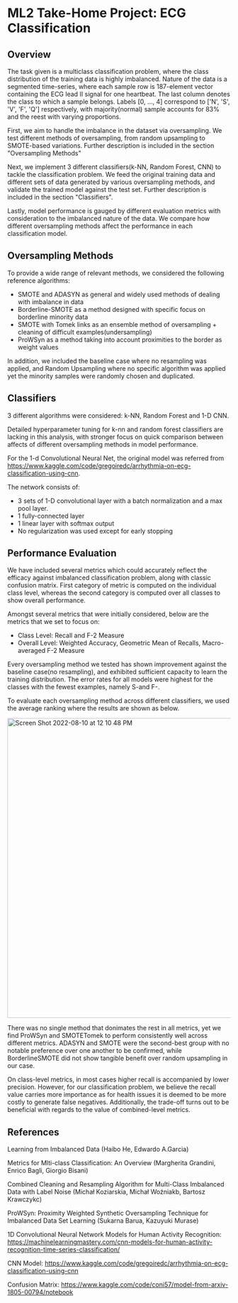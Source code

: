 # ML2 Take-Home Project: ECG Classification

## Overview 
The task given is a multiclass classification problem, where the class distribution of the training data is highly imbalanced. Nature of the data is a segmented time-series, where each sample row is 187-element vector containing the ECG lead II signal for one heartbeat. The last column denotes the class to which a sample belongs. Labels [0, ..., 4] correspond to ['N', 'S', 'V', 'F', 'Q'] respectively, with majority(normal) sample accounts for 83% and the reest with varying proportions. 

First, we aim to handle the imbalance in the dataset via oversampling. We test different methods of oversampling, from random upsampling to SMOTE-based variations. Further description is included in the section "Oversampling Methods"

Next, we implement 3 different classifiers(k-NN, Random Forest, CNN) to tackle the classification problem. We feed the original training data and different sets of data generated by various oversampling methods, and validate the trained model against the test set. Further description is included in the section "Classifiers".

Lastly, model performance is gauged by different evaluation metrics with consideration to the imbalanced nature of the data. We compare how different oversampling methods affect the performance in each classification model. 

## Oversampling Methods 
To provide a wide range of relevant methods, we considered the following reference algorithms: 

- SMOTE and ADASYN as general and widely used methods of dealing with imbalance in data
- Borderline-SMOTE as a method designed with specific focus on borderline minority data
- SMOTE with Tomek links as an ensemble method of oversampling + cleaning of difficult examples(undersampling)
- ProWSyn as a method taking into account proximities to the border as weight values

In addition, we included the baseline case where no resampling was applied, and Random Upsampling where no specific algorithm was applied yet the minority samples were randomly chosen and duplicated. 

## Classifiers
3 different algorithms were considered: k-NN, Random Forest and 1-D CNN. 

Detailed hyperparameter tuning for k-nn and random forest classifiers are lacking in this analysis, with stronger focus on quick comparison between affects of different oversampling methods in model performance. 

For the 1-d Convolutional Neural Net, the original model was referred from https://www.kaggle.com/code/gregoiredc/arrhythmia-on-ecg-classification-using-cnn. 

The network consists of:  
  - 3 sets of 1-D convolutional layer with a batch normalization and a max pool layer. 
  - 1 fully-connected layer
  - 1 linear layer with softmax output
  - No regularization was used except for early stopping

## Performance Evaluation
We have included several metrics which could accurately reflect the efficacy against imbalanced classification problem, along with classic confusion matrix. First category of metric is computed on the individual class level, whereas the second category is computed over all classes to show overall performance. 

Amongst several metrics that were initially considered, below are the metrics that we set to focus on:
- Class Level: Recall and F-2 Measure
- Overall Level: Weighted Accuracy, Geometric Mean of Recalls, Macro-averaged F-2 Measure
 
Every oversampling method we tested has shown improvement against the baseline case(no resampling), and exhibited sufficient capacity to learn the training distribution. The error rates for all models were highest for the classes with the fewest examples, namely S-and F-. 

To evaluate each oversampling method across different classifiers, we used the average ranking where the results are shown as below. 

<img width="675" alt="Screen Shot 2022-08-10 at 12 10 48 PM" src="https://user-images.githubusercontent.com/110798353/183801901-33ddd634-b094-4e2d-9014-a5b61ac08ccc.png">

There was no single method that donimates the rest in all metrics, yet we find ProWSyn and SMOTETomek to perform consistently well across different metrics. ADASYN and SMOTE were the second-best group with no notable preference over one another to be confirmed, while BorderlineSMOTE did not show tangible benefit over random upsampling in our case.

On class-level metrics, in most cases higher recall is accompanied by lower precision. However, for our classification problem, we believe the recall value carries more importance as for health issues it is deemed to be more costly to generate false negatives. Additionally, the trade-off turns out to be beneficial with regards to the value of combined-level metrics.

## References 
Learning from Imbalanced Data (Haibo He, Edwardo A.Garcia)

Metrics for Mlti-class Classification: An Overview (Margherita Grandini, Enrico Bagli, Giorgio Bisani)
  
Combined Cleaning and Resampling Algorithm for Multi-Class Imbalanced Data with Label Noise (Michał Koziarskia, Michał Woźniakb, Bartosz Krawczykc)

ProWSyn: Proximity Weighted Synthetic Oversampling Technique for Imbalanced Data Set Learning (Sukarna Barua, Kazuyuki Murase)
  
1D Convolutional Neural Network Models for Human Activity Recognition: https://machinelearningmastery.com/cnn-models-for-human-activity-recognition-time-series-classification/

CNN Model: https://www.kaggle.com/code/gregoiredc/arrhythmia-on-ecg-classification-using-cnn

Confusion Matrix: https://www.kaggle.com/code/coni57/model-from-arxiv-1805-00794/notebook

  
